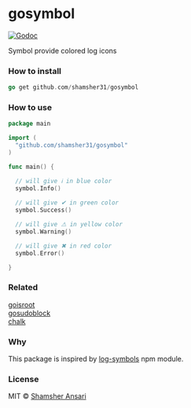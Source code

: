 # gosymbol

[![Godoc](http://img.shields.io/badge/godoc-reference-blue.svg?style=flat)](https://godoc.org/github.com/shamsher31/gosymbol)

Symbol provide colored log icons

### How to install
```go
go get github.com/shamsher31/gosymbol
```

### How to use
```go
package main

import (
  "github.com/shamsher31/gosymbol"
)

func main() {

  // will give ℹ in blue color
  symbol.Info()
  
  // will give ✔ in green color
  symbol.Success()

  // will give ⚠ in yellow color
  symbol.Warning()

  // will give ✖ in red color
  symbol.Error()

}
```

### Related
[goisroot](https://github.com/shamsher31/goisroot)<br>
[gosudoblock](https://github.com/shamsher31/gosudoblock)<br>
[chalk](https://github.com/ttacon/chalk)<br>

### Why
This package is inspired by [log-symbols](https://www.npmjs.com/package/log-symbols) npm module.

### License
MIT © [Shamsher Ansari](https://github.com/shamsher31)

